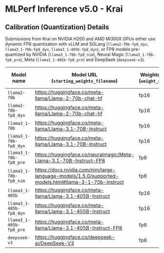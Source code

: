 # MLPerf Inference v5.0 - Krai

## Calibration (Quantization) Details

Submissions from Krai on NVIDIA H200 and AMD MI300X GPUs either use dynamic FP8 quantization with vLLM and SGLang (`llama2-70b-fp8_dyn`, `llama3_1-70b-fp8_dyn`, `llama3_1-405b-fp8_dyn`), or FP8 models pre-quantized by NVIDIA (`llama3_1-70b-fp8_nim`), Neural Magic (`llama3_1-70b-fp8_pre`), Meta (`llama3_1-405b-fp8_pre`) and DeepSeek (`deepseek-v3`).

Model name | Model URL<br>(`starting_weights_filename`) | Weights data type<br>(`weight_data_types`) | Weights transformations<br>(`weight_transformations`)
-|-|-|-
`llama2-70b` | https://huggingface.co/meta-llama/Llama-2-70b-chat-hf | fp16 | none
`llama2-70b-fp8_dyn` | https://huggingface.co/meta-llama/Llama-2-70b-chat-hf | fp16 | fp8 quantization (dynamic)
`llama3_1-70b` | https://huggingface.co/meta-llama/Llama-3.1-70B-Instruct | fp16 | none
`llama3_1-70b-fp8_dyn` | https://huggingface.co/meta-llama/Llama-3.1-70B-Instruct | fp16 | fp8 quantization (dynamic)
`llama3_1-70b-fp8_pre` | https://huggingface.co/neuralmagic/Meta-Llama-3.1-70B-Instruct-FP8 | fp8 | none
`llama3_1-70b-fp8_nim` | https://docs.nvidia.com/nim/large-language-models/1.5.0/supported-models.html#llama-3-1-70b-instruct | fp8 | none
`llama3_1-405b` | https://huggingface.co/meta-llama/Llama-3.1-405B-Instruct | fp16 | none
`llama3_1-405b-fp8_dyn` | https://huggingface.co/meta-llama/Llama-3.1-405B-Instruct | fp16 | fp8 quantization (dynamic)
`llama3_1-405b-fp8_pre` | https://huggingface.co/meta-llama/Llama-3.1-405B-Instruct-FP8 | fp8 | none
`deepseek-v3` | https://huggingface.co/deepseek-ai/DeepSeek-V3 | fp8 | none
